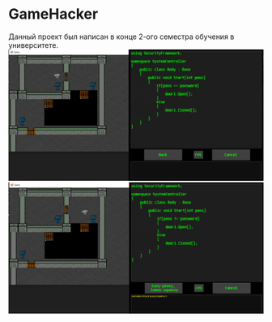 # GameHacker
Данный проект был написан в конце 2-ого семестра обучения в университете.
![alt text](https://github.com/DobryEHOT/GameHacker/blob/main/screen1.png?raw=true)
![alt text](https://github.com/DobryEHOT/GameHacker/blob/main/screen2.png?raw=true)
